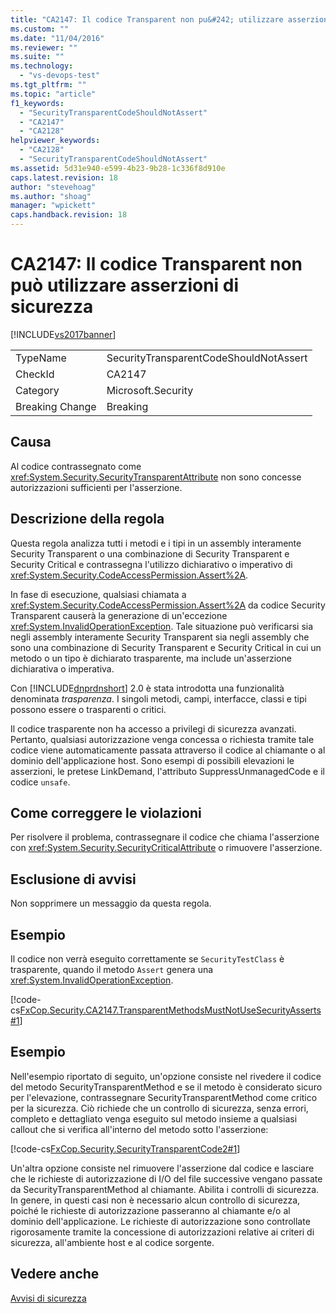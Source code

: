 ```yaml
---
title: "CA2147: Il codice Transparent non pu&#242; utilizzare asserzioni di sicurezza | Microsoft Docs"
ms.custom: ""
ms.date: "11/04/2016"
ms.reviewer: ""
ms.suite: ""
ms.technology: 
  - "vs-devops-test"
ms.tgt_pltfrm: ""
ms.topic: "article"
f1_keywords: 
  - "SecurityTransparentCodeShouldNotAssert"
  - "CA2147"
  - "CA2128"
helpviewer_keywords: 
  - "CA2128"
  - "SecurityTransparentCodeShouldNotAssert"
ms.assetid: 5d31e940-e599-4b23-9b28-1c336f8d910e
caps.latest.revision: 18
author: "stevehoag"
ms.author: "shoag"
manager: "wpickett"
caps.handback.revision: 18
---
```

# CA2147: Il codice Transparent non pu&#242; utilizzare asserzioni di sicurezza
[!INCLUDE[vs2017banner](../code-quality/includes/vs2017banner.md)]

|||  
|-|-|  
|TypeName|SecurityTransparentCodeShouldNotAssert|  
|CheckId|CA2147|  
|Category|Microsoft.Security|  
|Breaking Change|Breaking|  
  
## Causa  
 Al codice contrassegnato come <xref:System.Security.SecurityTransparentAttribute> non sono concesse autorizzazioni sufficienti per l'asserzione.  
  
## Descrizione della regola  
 Questa regola analizza tutti i metodi e i tipi in un assembly interamente Security Transparent o una combinazione di Security Transparent e Security Critical e contrassegna l'utilizzo dichiarativo o imperativo di <xref:System.Security.CodeAccessPermission.Assert%2A>.  
  
 In fase di esecuzione, qualsiasi chiamata a <xref:System.Security.CodeAccessPermission.Assert%2A> da codice Security Transparent causerà la generazione di un'eccezione <xref:System.InvalidOperationException>.  Tale situazione può verificarsi sia negli assembly interamente Security Transparent sia negli assembly che sono una combinazione di Security Transparent e Security Critical in cui un metodo o un tipo è dichiarato trasparente, ma include un'asserzione dichiarativa o imperativa.  
  
 Con [!INCLUDE[dnprdnshort](../code-quality/includes/dnprdnshort_md.md)] 2.0 è stata introdotta una funzionalità denominata *trasparenza*.  I singoli metodi, campi, interfacce, classi e tipi possono essere o trasparenti o critici.  
  
 Il codice trasparente non ha accesso a privilegi di sicurezza avanzati.  Pertanto, qualsiasi autorizzazione venga concessa o richiesta tramite tale codice viene automaticamente passata attraverso il codice al chiamante o al dominio dell'applicazione host.  Sono esempi di possibili elevazioni le asserzioni, le pretese LinkDemand, l'attributo SuppressUnmanagedCode e il codice `unsafe`.  
  
## Come correggere le violazioni  
 Per risolvere il problema, contrassegnare il codice che chiama l'asserzione con <xref:System.Security.SecurityCriticalAttribute> o rimuovere l'asserzione.  
  
## Esclusione di avvisi  
 Non sopprimere un messaggio da questa regola.  
  
## Esempio  
 Il codice non verrà eseguito correttamente se `SecurityTestClass` è trasparente, quando il metodo `Assert` genera una <xref:System.InvalidOperationException>.  
  
 [!code-cs[FxCop.Security.CA2147.TransparentMethodsMustNotUseSecurityAsserts#1](../code-quality/codesnippet/CSharp/ca2147-transparent-methods-may-not-use-security-asserts_1.cs)]  
  
## Esempio  
 Nell'esempio riportato di seguito, un'opzione consiste nel rivedere il codice del metodo SecurityTransparentMethod e se il metodo è considerato sicuro per l'elevazione, contrassegnare SecurityTransparentMethod come critico per la sicurezza. Ciò richiede che un controllo di sicurezza, senza errori, completo e dettagliato venga eseguito sul metodo insieme a qualsiasi callout che si verifica all'interno del metodo sotto l'asserzione:  
  
 [!code-cs[FxCop.Security.SecurityTransparentCode2#1](../code-quality/codesnippet/CSharp/ca2147-transparent-methods-may-not-use-security-asserts_2.cs)]  
  
 Un'altra opzione consiste nel rimuovere l'asserzione dal codice e lasciare che le richieste di autorizzazione di I\/O del file successive vengano passate da SecurityTransparentMethod al chiamante.  Abilita i controlli di sicurezza.  In genere, in questi casi non è necessario alcun controllo di sicurezza, poiché le richieste di autorizzazione passeranno al chiamante e\/o al dominio dell'applicazione.  Le richieste di autorizzazione sono controllate rigorosamente tramite la concessione di autorizzazioni relative ai criteri di sicurezza, all'ambiente host e al codice sorgente.  
  
## Vedere anche  
 [Avvisi di sicurezza](../code-quality/security-warnings.md)